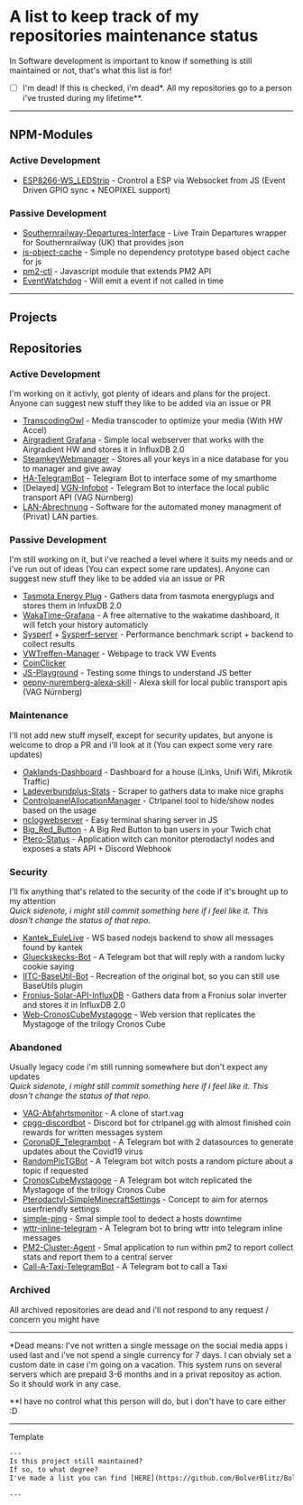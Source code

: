 # A list to keep track of my repositories maintenance status
In Software development is important to know if something is still maintained or not, that's what this list is for!  

- [ ] I'm dead! If this is checked, i'm dead*. All my repositories go to a person i've trusted during my lifetime**.

---

## NPM-Modules
### Active Development
- [ESP8266-WS_LEDStrip](https://github.com/BolverBlitz/ESP8266-WS_LEDStrip) - Crontrol a ESP via Websocket from JS (Event Driven GPIO sync + NEOPIXEL support)

### Passive Development
- [Southernrailway-Departures-Interface](https://github.com/BolverBlitz/Southernrailway-Departures-Interface) - Live Train Departures wrapper for Southernrailway (UK) that provides json
- [js-object-cache](https://github.com/BolverBlitz/js-object-cache) - Simple no dependency prototype based object cache for js 
- [pm2-ctl](https://github.com/BolverBlitz/pm2-ctl) - Javascript module that extends PM2 API 
- [EventWatchdog](https://github.com/BolverBlitz/EventWatchdog) - Will emit a event if not called in time 

---

## Projects

## Repositories
### Active Development
I'm working on it activly, got plenty of idears and plans for the project. Anyone can suggest new stuff they like to be added via an issue or PR
- [TranscodingOwl](https://github.com/BolverBlitz/TranscodingOwl) - Media transcoder to optimize your media (With HW Accel)
- [Airgradient Grafana](https://github.com/BolverBlitz/airgradient-grafana) - Simple local webserver that works with the Airgradient HW and stores it in InfluxDB 2.0
- [SteamkeyWebmanager](https://github.com/BolverBlitz/SteamkeyWebmanager) - Stores all your keys in a nice database for you to manager and give away 
- [HA-TelegramBot](https://github.com/BolverBlitz/HA-TelegramBot) - Telegram Bot to interface some of my smarthome
- [Delayed] [VGN-Infobot](https://github.com/BolverBlitz/VGN-Infobot) - Telegram Bot to interface the local public transport API (VAG Nürnberg)
- [LAN-Abrechnung](https://github.com/EBG-PW/LAN-Abrechnung) - Software for the automated money managment of (Privat) LAN parties. 

### Passive Development
I'm still working on it, but i've reached a level where it suits my needs and or i've run out of ideas (You can expect some rare updates). Anyone can suggest new stuff they like to be added via an issue or PR
- [Tasmota Energy Plug](https://github.com/BolverBlitz/tasmota_energyplug) - Gathers data from tasmota energyplugs and stores them in InfuxDB 2.0
- [WakaTime-Grafana](https://github.com/BolverBlitz/WakaTime-Grafana) - A free alternative to the wakatime dashboard, it will fetch your history automaticly 
- [Sysperf](https://github.com/BolverBlitz/sysperf) + [Sysperf-server](https://github.com/BolverBlitz/sysperf-server) - Performance benchmark script + backend to collect results
- [VWTreffen-Manager](https://github.com/BolverBlitz/VWTreffen-Manager) - Webpage to track VW Events
- [CoinClicker](https://github.com/BolverBlitz/CoinClicker)
- [JS-Playground](https://github.com/BolverBlitz/JS-Playground) - Testing some things to understand JS better
- [oepnv-nuremberg-alexa-skill](https://github.com/BolverBlitz/oepnv-nuremberg-alexa-skill) - Alexa skill for local public transport apis (VAG Nürnberg)

### Maintenance
I'll not add new stuff myself, except for security updates, but anyone is welcome to drop a PR and i'll look at it (You can expect some very rare updates)
- [Oaklands-Dashboard](https://github.com/BolverBlitz/Oaklands-Dashboard) - Dashboard for a house (Links, Unifi Wifi, Mikrotik Traffic)
- [Ladeverbundplus-Stats](https://github.com/BolverBlitz/Ladeverbundplus-Stats) - Scraper to gathers data to make nice graphs
- [ControlpanelAllocationManager](https://github.com/BolverBlitz/ControlpanelAllocationManager) - Ctrlpanel tool to hide/show nodes based on the usage
- [nclogwebserver](https://github.com/BolverBlitz/nclogwebserver) - Easy terminal sharing server in JS 
- [Big_Red_Button](https://github.com/BolverBlitz/Big_Red_Button) - A Big Red Button to ban users in your Twich chat 
- [Ptero-Status](https://github.com/BolverBlitz/Ptero-Status) - Application witch can monitor pterodactyl nodes and exposes a stats API + Discord Webhook


### Security
I'll fix anything that's related to the security of the code if it's brought up to my attention  
_Quick sidenote, i might still commit something here if i feel like it. This dosn't change the status of that repo._
- [Kantek_EuleLive](https://github.com/BolverBlitz/Kantek_EuleLive) - WS based nodejs backend to show all messages found by kantek
- [Glueckskecks-Bot](https://github.com/BolverBlitz/Glueckskecks-Bot) - A Telegram bot that will reply with a random lucky cookie saying
- [IITC-BaseUtil-Bot](https://github.com/BolverBlitz/IITC-BaseUtil-Bot) - Recreation of the original bot, so you can still use BaseUtils plugin
- [Fronius-Solar-API-InfluxDB](https://github.com/BolverBlitz/Fronius-Solar-API-InfluxDB) - Gathers data from a Fronius solar inverter and stores it in InfluxDB 2.0
- [Web-CronosCubeMystagoge](https://github.com/BolverBlitz/Web-CronosCubeMystagoge) - Web version that replicates the Mystagoge of the trilogy Cronos Cube


### Abandoned
Usually legacy code i'm still running somewhere but don't expect any updates  
_Quick sidenote, i might still commit something here if i feel like it. This dosn't change the status of that repo._
- [VAG-Abfahrtsmonitor](https://github.com/BolverBlitz/VAG-Abfahrtsmonitor) - A clone of start.vag 
- [cpgg-discordbot](https://github.com/BolverBlitz/cpgg-discordbot) - Discord bot for ctrlpanel.gg with almost finished coin rewards for written messages system
- [CoronaDE_Telegrambot](https://github.com/BolverBlitz/CoronaDE_Telegrambot) - A Telegram bot with 2 datasources to generate updates about the Covid19 virus
- [RandomPicTGBot](https://github.com/BolverBlitz/RandomPicTGBot) - A Telegram bot witch posts a random picture about a topic if requested
- [CronosCubeMystagoge](https://github.com/BolverBlitz/CronosCubeMystagoge) - A Telegram bot witch replicated the Mystagoge of the trilogy Cronos Cube
- [Pterodactyl-SimpleMinecraftSettings](https://github.com/BolverBlitz/Pterodactyl-SimpleMinecraftSettings) - Concept to aim for aternos userfriendly settings 
- [simple-ping](https://github.com/BolverBlitz/simple-ping) - Smal simple tool to dedect a hosts downtime 
- [wttr-inline-telegram](https://github.com/BolverBlitz/wttr-inline-telegram) - A Telegram bot to bring wttr into telegram inline messages
- [PM2-Cluster-Agent](https://github.com/BolverBlitz/PM2-Cluster-Agent) - Smal application to run within pm2 to report collect stats and report them to a central server
- [Call-A-Taxi-TelegramBot](https://github.com/BolverBlitz/Call-A-Taxi-TelegramBot) - A Telegram bot to call a Taxi

### Archived
All archived repositories are dead and i'll not respond to any request / concern you might have

---

*Dead means: I've not written a single message on the social media apps i used last and i've not spend a single currency for 7 days. I can obvialy set a custom date in case i'm going on a vacation.
This system runs on several servers which are prepaid 3-6 months and in a privat repositoy as action. So it should work in any case.

**I have no control what this person will do, but i don't have to care either :D

---
Template
```txt
---
Is this project still maintained?  
If so, to what degree?  
I've made a list you can find [HERE](https://github.com/BolverBlitz/BolverBlitz/blob/main/MAINTENANCE.md) witch i'll keep updated, you can find the current status there.

---
```



